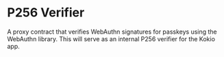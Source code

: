 # P256 Verifier

A proxy contract that verifies WebAuthn signatures for passkeys using the WebAuthn library. This will serve as an internal P256 verifier for the Kokio app.
